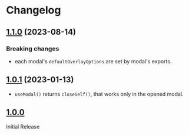 # Changelog

## [1.1.0](https://github.com/react-leaf/modal/tree/1.1.0) (2023-08-14)

### Breaking changes

- each modal's `defaultOverlayOptions` are set by modal's exports.

## [1.0.1](https://github.com/react-leaf/modal/tree/1.0.1) (2023-01-13)

- `useModal()` returns `closeSelf()`, that works only in the opened modal.

## [1.0.0](https://github.com/react-leaf/modal/tree/1.0.0)

Initial Release
